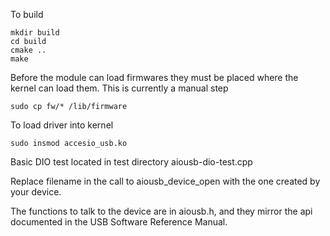 To build

```
mkdir build
cd build
cmake ..
make
```

Before the module can load firmwares they must be placed where the kernel can load them. This is currently a manual step

```
sudo cp fw/* /lib/firmware
```

To load driver into kernel

```
sudo insmod accesio_usb.ko
```


Basic DIO test located in test directory aiousb-dio-test.cpp

Replace filename in the call to aiousb_device_open with the one created by your device.

The functions to talk to the device are in aiousb.h, and they mirror the api documented in the USB Software Reference Manual.
